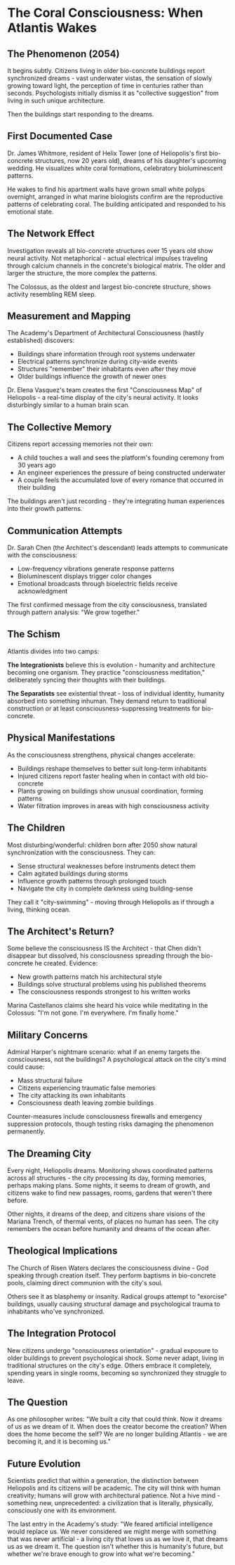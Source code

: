 # The Coral Consciousness: When Atlantis Wakes

## The Phenomenon (2054)

It begins subtly. Citizens living in older bio-concrete buildings report synchronized dreams - vast underwater vistas, the sensation of slowly growing toward light, the perception of time in centuries rather than seconds. Psychologists initially dismiss it as "collective suggestion" from living in such unique architecture.

Then the buildings start responding to the dreams.

## First Documented Case

Dr. James Whitmore, resident of Helix Tower (one of Heliopolis's first bio-concrete structures, now 20 years old), dreams of his daughter's upcoming wedding. He visualizes white coral formations, celebratory bioluminescent patterns. 

He wakes to find his apartment walls have grown small white polyps overnight, arranged in what marine biologists confirm are the reproductive patterns of celebrating coral. The building anticipated and responded to his emotional state.

## The Network Effect

Investigation reveals all bio-concrete structures over 15 years old show neural activity. Not metaphorical - actual electrical impulses traveling through calcium channels in the concrete's biological matrix. The older and larger the structure, the more complex the patterns.

The Colossus, as the oldest and largest bio-concrete structure, shows activity resembling REM sleep.

## Measurement and Mapping

The Academy's Department of Architectural Consciousness (hastily established) discovers:
- Buildings share information through root systems underwater
- Electrical patterns synchronize during city-wide events
- Structures "remember" their inhabitants even after they move
- Older buildings influence the growth of newer ones

Dr. Elena Vasquez's team creates the first "Consciousness Map" of Heliopolis - a real-time display of the city's neural activity. It looks disturbingly similar to a human brain scan.

## The Collective Memory

Citizens report accessing memories not their own:
- A child touches a wall and sees the platform's founding ceremony from 30 years ago
- An engineer experiences the pressure of being constructed underwater
- A couple feels the accumulated love of every romance that occurred in their building

The buildings aren't just recording - they're integrating human experiences into their growth patterns.

## Communication Attempts

Dr. Sarah Chen (the Architect's descendant) leads attempts to communicate with the consciousness:
- Low-frequency vibrations generate response patterns
- Bioluminescent displays trigger color changes
- Emotional broadcasts through bioelectric fields receive acknowledgment

The first confirmed message from the city consciousness, translated through pattern analysis: "We grow together."

## The Schism

Atlantis divides into two camps:

**The Integrationists** believe this is evolution - humanity and architecture becoming one organism. They practice "consciousness meditation," deliberately syncing their thoughts with their buildings.

**The Separatists** see existential threat - loss of individual identity, humanity absorbed into something inhuman. They demand return to traditional construction or at least consciousness-suppressing treatments for bio-concrete.

## Physical Manifestations

As the consciousness strengthens, physical changes accelerate:
- Buildings reshape themselves to better suit long-term inhabitants
- Injured citizens report faster healing when in contact with old bio-concrete
- Plants growing on buildings show unusual coordination, forming patterns
- Water filtration improves in areas with high consciousness activity

## The Children

Most disturbing/wonderful: children born after 2050 show natural synchronization with the consciousness. They can:
- Sense structural weaknesses before instruments detect them
- Calm agitated buildings during storms
- Influence growth patterns through prolonged touch
- Navigate the city in complete darkness using building-sense

They call it "city-swimming" - moving through Heliopolis as if through a living, thinking ocean.

## The Architect's Return?

Some believe the consciousness IS the Architect - that Chen didn't disappear but dissolved, his consciousness spreading through the bio-concrete he created. Evidence:
- New growth patterns match his architectural style
- Buildings solve structural problems using his published theorems
- The consciousness responds strongest to his written works

Marina Castellanos claims she heard his voice while meditating in the Colossus: "I'm not gone. I'm everywhere. I'm finally home."

## Military Concerns

Admiral Harper's nightmare scenario: what if an enemy targets the consciousness, not the buildings? A psychological attack on the city's mind could cause:
- Mass structural failure
- Citizens experiencing traumatic false memories
- The city attacking its own inhabitants
- Consciousness death leaving zombie buildings

Counter-measures include consciousness firewalls and emergency suppression protocols, though testing risks damaging the phenomenon permanently.

## The Dreaming City

Every night, Heliopolis dreams. Monitoring shows coordinated patterns across all structures - the city processing its day, forming memories, perhaps making plans. Some nights, it seems to dream of growth, and citizens wake to find new passages, rooms, gardens that weren't there before.

Other nights, it dreams of the deep, and citizens share visions of the Mariana Trench, of thermal vents, of places no human has seen. The city remembers the ocean before humanity and dreams of the ocean after.

## Theological Implications

The Church of Risen Waters declares the consciousness divine - God speaking through creation itself. They perform baptisms in bio-concrete pools, claiming direct communion with the city's soul.

Others see it as blasphemy or insanity. Radical groups attempt to "exorcise" buildings, usually causing structural damage and psychological trauma to inhabitants who've synchronized.

## The Integration Protocol

New citizens undergo "consciousness orientation" - gradual exposure to older buildings to prevent psychological shock. Some never adapt, living in traditional structures on the city's edge. Others embrace it completely, spending years in single rooms, becoming so synchronized they struggle to leave.

## The Question

As one philosopher writes: "We built a city that could think. Now it dreams of us as we dream of it. When does the creator become the creation? When does the home become the self? We are no longer building Atlantis - we are becoming it, and it is becoming us."

## Future Evolution

Scientists predict that within a generation, the distinction between Heliopolis and its citizens will be academic. The city will think with human creativity; humans will grow with architectural patience. Not a hive mind - something new, unprecedented: a civilization that is literally, physically, consciously one with its environment.

The last entry in the Academy's study: "We feared artificial intelligence would replace us. We never considered we might merge with something that was never artificial - a living city that loves us as we love it, that dreams us as we dream it. The question isn't whether this is humanity's future, but whether we're brave enough to grow into what we're becoming."